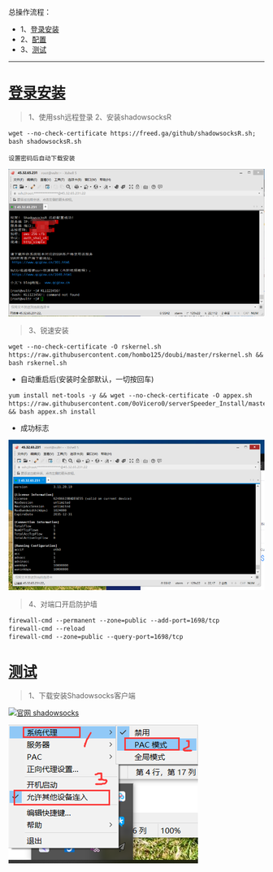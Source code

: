 总操作流程：
- 1、[登录安装](#vultr-01)
- 2、[配置](#vultr-02)
- 3、[测试](#vultr-03)

***
# <a name="vultr-01" href="#" >登录安装</a>

> 1、使用ssh远程登录
> 2、安装shadowsocksR
```
wget --no-check-certificate https://freed.ga/github/shadowsocksR.sh; bash shadowsocksR.sh

设置密码后自动下载安装
```

![](image/2-2.png)

>3、锐速安装

```
wget --no-check-certificate -O rskernel.sh https://raw.githubusercontent.com/hombo125/doubi/master/rskernel.sh && bash rskernel.sh
```

- 自动重启后(安装时全部默认，一切按回车)

```
yum install net-tools -y && wget --no-check-certificate -O appex.sh https://raw.githubusercontent.com/0oVicero0/serverSpeeder_Install/master/appex.sh && bash appex.sh install
```
- 成功标志

![](image/2-3.png)


> 4、对端口开启防护墙

```
firewall-cmd --permanent --zone=public --add-port=1698/tcp
firewall-cmd --reload
firewall-cmd --zone=public --query-port=1698/tcp
```


# <a name="vultr-03" href="#" >测试</a>

> 1、下载安装Shadowsocks客户端

[![](https://img.shields.io/badge/官网-shadowsocks-red.svg "官网 shadowsocks")](https://github.com/shadowsocks/shadowsocks-windows/releases)

![](image/2-1.png)






